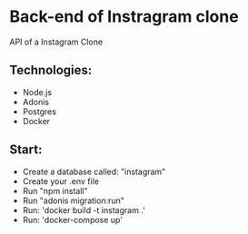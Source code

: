 # Back-end of Instragram clone
 API of a Instagram Clone

## Technologies:
* Node.js
* Adonis
* Postgres
* Docker

## Start:

* Create a database called: "instagram"
* Create your .env file
* Run "npm install"
* Run "adonis migration:run"
* Run: 'docker build -t instagram .'
* Run: 'docker-compose up'
